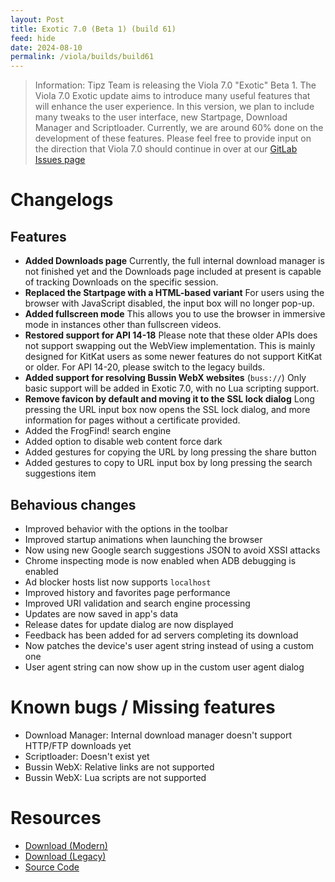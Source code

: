 ```yaml
---
layout: Post
title: Exotic 7.0 (Beta 1) (build 61)
feed: hide
date: 2024-08-10
permalink: /viola/builds/build61
---
```


> Information:
> Tipz Team is releasing the Viola 7.0 "Exotic" Beta 1.
> The Viola 7.0 Exotic update aims to introduce many useful features that will enhance the user experience. In this version, we plan to include many tweaks to the user interface, new Startpage, Download Manager and Scriptloader. Currently, we are around 60% done on the development of these features.
> Please feel free to provide input on the direction that Viola 7.0 should continue in over at our [GitLab Issues page](https://gitlab.com/TipzTeam/viola/-/issues)

# Changelogs
## Features
- **Added Downloads page**
  Currently, the full internal download manager is not finished yet and the Downloads page included at present is capable of tracking Downloads on the specific session.
- **Replaced the Startpage with a HTML-based variant**
  For users using the browser with JavaScript disabled, the input box will no longer pop-up.
- **Added fullscreen mode**
  This allows you to use the browser in immersive mode in instances other than fullscreen videos.
- **Restored support for API 14-18**
  Please note that these older APIs does not support swapping out the WebView implementation. This is mainly designed for KitKat users as some newer features do not support KitKat or older. For API 14-20, please switch to the legacy builds.
- **Added support for resolving Bussin WebX websites** (`buss://`)
  Only basic support will be added in Exotic 7.0, with no Lua scripting support.
- **Remove favicon by default and moving it to the SSL lock dialog**
  Long pressing the URL input box now opens the SSL lock dialog, and more information for pages without a certificate provided.
- Added the FrogFind! search engine
- Added option to disable web content force dark
- Added gestures for copying the URL by long pressing the share button
- Added gestures to copy to URL input box by long pressing the search suggestions item

## Behavious changes
- Improved behavior with the options in the toolbar
- Improved startup animations when launching the browser
- Now using new Google search suggestions JSON to avoid XSSI attacks
- Chrome inspecting mode is now enabled when ADB debugging is enabled
- Ad blocker hosts list now supports `localhost`
- Improved history and favorites page performance
- Improved URI validation and search engine processing
- Updates are now saved in app's data
- Release dates for update dialog are now displayed
- Feedback has been added for ad servers completing its download
- Now patches the device's user agent string instead of using a custom one
- User agent string can now show up in the custom user agent dialog

# Known bugs / Missing features
- Download Manager: Internal download manager doesn't support HTTP/FTP downloads yet
- Scriptloader: Doesn't exist yet
- Bussin WebX: Relative links are not supported
- Bussin WebX: Lua scripts are not supported

# Resources
- [Download (Modern)](https://codeberg.org/TipzTeam/viola/releases/download/7.0_beta1/app-modern-next.apk)
- [Download (Legacy)](https://codeberg.org/TipzTeam/viola/releases/download/7.0_beta1/app-legacy-next.apk)
- [Source Code](https://codeberg.org/TipzTeam/viola/src/tag/7.0_beta1)
